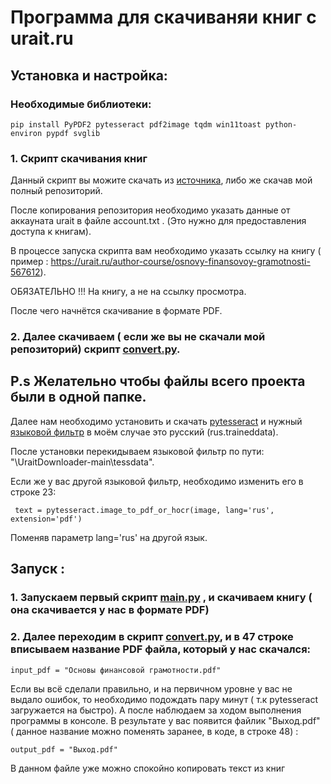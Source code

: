 # Программа для скачиваняи книг с urait.ru

## Установка и настройка:

### Необходимые библиотеки:
```
pip install PyPDF2 pytesseract pdf2image tqdm win11toast python-environ pypdf svglib
```

### 1. Скрипт скачивания книг
Данный скрипт вы можите скачать из [источника](https://github.com/SergeiPopov/UraitDownloader.git), либо же скачав мой полный репозиторий.

После копирования репозитория необходимо указать данные от аккауната urait в файле account.txt . (Это нужно для предоставления доступа к книгам).

В процессе запуска скрипта вам необходимо указать ссылку на книгу ( пример : https://urait.ru/author-course/osnovy-finansovoy-gramotnosti-567612). 

ОБЯЗАТЕЛЬНО !!! На книгу, а не на ссылку просмотра.

После чего начнётся скачивание в формате PDF.

### 2. Далее скачиваем ( если же вы не скачали мой репозиторий) скрипт [convert.py](/convert.py).

## P.s Желательно чтобы файлы всего проекта были в одной папке.

Далее нам необходимо установить и скачать [pytesseract](https://github.com/UB-Mannheim/tesseract/wiki?spm=a2ty_o01.29997173.0.0.2e3ac921xCpn4O) и нужный [языковой фильтр](https://github.com/tesseract-ocr/tessdata.git) в моём случае это русский (rus.traineddata). 

После установки перекидываем языковой фильтр по пути:  "\UraitDownloader-main\tessdata".

Если же у вас другой языковой фильтр, необходимо изменить его в строке 23:
```
 text = pytesseract.image_to_pdf_or_hocr(image, lang='rus', extension='pdf')
```
Поменяв параметр lang='rus' на другой язык.

## Запуск :

### 1. Запускаем первый скрипт [main.py](/main.py) , и скачиваем книгу ( она скачивается у нас в формате PDF)
### 2. Далее переходим в скрипт [convert.py](/convert.py), и в 47 строке вписываем название PDF файла, который у нас скачался:

```
input_pdf = "Основы финансовой грамотности.pdf"  
```

Если вы всё сделали правильно, и на первичном уровне у вас не выдало ошибок, то необходимо подождать пару минут ( т.к pytesseract загружается на быстро). А после наблюдаем за ходом выполнения программы в консоле. В результате у вас появится файлик "Выход.pdf" ( данное название можно поменять заранее, в коде, в строке 48) :
```
output_pdf = "Выход.pdf"  
```
В данном файле уже можно спокойно копировать текст из книг
